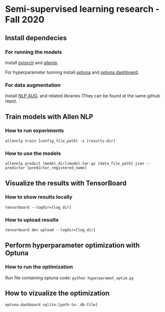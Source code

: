 # Semi-supervised learning research - Fall 2020

## Install dependecies

### For running the models

Install [pytorch](https://pytorch.org/) and [allenlp](https://github.com/allenai/allennlp).

For hyperparameter tunning install [optuna](https://github.com/optuna/optuna) and [optuna dashboard](https://github.com/optuna/optuna-dashboard).

### For data augmentation

Install [NLP AUG](https://github.com/makcedward/nlpaug), and related libraries (They can be found at the same github repo).

## Train models with Allen NLP

### How to run experiments

`allennlp train [config_file_path] -s [results-dir]`

### How to use the models

`allennlp predict [model_dir]/model.tar.gz [data_file_path].json --predictor [predictor_registered_name]`

## Visualize the results with TensorBoard

### How to show results locally

`tensorboard --logdir=[log_dir]`

### How to upload results

`tensorboard dev upload --logdir=[log_dir]`

## Perform hyperparameter optimization with Optuna

### How to run the optimization 

Run file containing optuna code: `python hyperparamet_optim.py`

## How to vizualize the optimization

`optuna-dashboard sqlite:[path-to-.db-file]`

